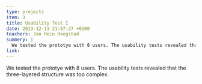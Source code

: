 ```yaml
---
type: projects
item: 3
title: Usability Test I
date: 2013-12-11 21:57:27 +0100
teachers: Jan Hein Hoogstad
summery: | 
  We tested the prototye with 8 users. The usability tests revealed that the three-layered structure was too complex.
link: 
---
```

We tested the prototye with 8 users. The usability tests revealed that the three-layered structure was too complex.